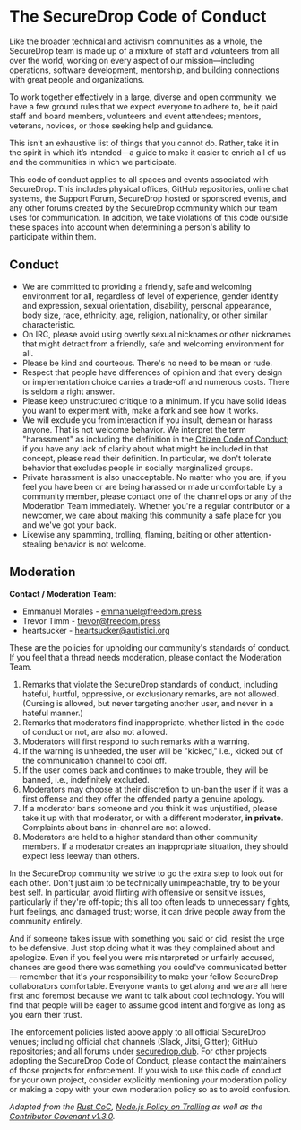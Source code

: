 # The SecureDrop Code of Conduct

Like the broader technical and activism communities as a whole, the SecureDrop team is made up of a mixture of staff and volunteers from all over the world, working on every aspect of our mission—including operations, software development, mentorship, and building connections with great people and organizations.

To work together effectively in a large, diverse and open community, we have a few ground rules that we expect everyone to adhere to, be it paid staff and board members, volunteers and event attendees; mentors, veterans, novices, or those seeking help and guidance.

This isn’t an exhaustive list of things that you cannot do. Rather, take it in the spirit in which it’s intended—a guide to make it easier to enrich all of us and the communities in which we participate.

This code of conduct applies to all spaces and events associated with SecureDrop. This includes physical offices, GitHub repositories, online chat systems, the Support Forum, SecureDrop hosted or sponsored events, and any other forums created by the SecureDrop community which our team uses for communication. In addition, we take violations of this code outside these spaces into account when determining a person's ability to participate within them.

## Conduct

* We are committed to providing a friendly, safe and welcoming environment for all, regardless of level of experience, gender identity and expression, sexual orientation, disability, personal appearance, body size, race, ethnicity, age, religion, nationality, or other similar characteristic.
* On IRC, please avoid using overtly sexual nicknames or other nicknames that might detract from a friendly, safe and welcoming environment for all.
* Please be kind and courteous. There's no need to be mean or rude.
* Respect that people have differences of opinion and that every design or implementation choice carries a trade-off and numerous costs. There is seldom a right answer.
* Please keep unstructured critique to a minimum. If you have solid ideas you want to experiment with, make a fork and see how it works.
* We will exclude you from interaction if you insult, demean or harass anyone. That is not welcome behavior. We interpret the term "harassment" as including the definition in the <a href="http://citizencodeofconduct.org/">Citizen Code of Conduct</a>; if you have any lack of clarity about what might be included in that concept, please read their definition. In particular, we don't tolerate behavior that excludes people in socially marginalized groups.
* Private harassment is also unacceptable. No matter who you are, if you feel you have been or are being harassed or made uncomfortable by a community member, please contact one of the channel ops or any of the Moderation Team immediately. Whether you're a regular contributor or a newcomer, we care about making this community a safe place for you and we've got your back.
* Likewise any spamming, trolling, flaming, baiting or other attention-stealing behavior is not welcome.

## Moderation

**Contact / Moderation Team**:
- Emmanuel Morales - [emmanuel@freedom.press](mailto:emmanuel@freedom.press)
- Trevor Timm - [trevor@freedom.press](trevor@freedom.press)
- heartsucker - [heartsucker@autistici.org](mailto:heartsucker@autistici.org)

These are the policies for upholding our community's standards of conduct. If you feel that a thread needs moderation, please contact the Moderation Team.

1. Remarks that violate the SecureDrop standards of conduct, including hateful, hurtful, oppressive, or exclusionary remarks, are not allowed. (Cursing is allowed, but never targeting another user, and never in a hateful manner.)
2. Remarks that moderators find inappropriate, whether listed in the code of conduct or not, are also not allowed.
3. Moderators will first respond to such remarks with a warning.
4. If the warning is unheeded, the user will be "kicked," i.e., kicked out of the communication channel to cool off.
5. If the user comes back and continues to make trouble, they will be banned, i.e., indefinitely excluded.
6. Moderators may choose at their discretion to un-ban the user if it was a first offense and they offer the offended party a genuine apology.
7. If a moderator bans someone and you think it was unjustified, please take it up with that moderator, or with a different moderator, **in private**. Complaints about bans in-channel are not allowed.
8. Moderators are held to a higher standard than other community members. If a moderator creates an inappropriate situation, they should expect less leeway than others.

In the SecureDrop community we strive to go the extra step to look out for each other. Don't just aim to be technically unimpeachable, try to be your best self. In particular, avoid flirting with offensive or sensitive issues, particularly if they're off-topic; this all too often leads to unnecessary fights, hurt feelings, and damaged trust; worse, it can drive people away from the community entirely.

And if someone takes issue with something you said or did, resist the urge to be defensive. Just stop doing what it was they complained about and apologize. Even if you feel you were misinterpreted or unfairly accused, chances are good there was something you could've communicated better — remember that it's your responsibility to make your fellow SecureDrop collaborators comfortable. Everyone wants to get along and we are all here first and foremost because we want to talk about cool technology. You will find that people will be eager to assume good intent and forgive as long as you earn their trust.

The enforcement policies listed above apply to all official SecureDrop venues; including official chat channels (Slack, Jitsi, Gitter); GitHub repositories; and all forums under [securedrop.club](https://securedrop.club). For other projects adopting the SecureDrop Code of Conduct, please contact the maintainers of those projects for enforcement. If you wish to use this code of conduct for your own project, consider explicitly mentioning your moderation policy or making a copy with your own moderation policy so as to avoid confusion.

*Adapted from the [Rust CoC][rust-coc], [Node.js Policy on Trolling][node-policy] as well as the [Contributor Covenant v1.3.0][contributor-covenant].*

[rust-coc]: https://www.rust-lang.org/en-US/conduct.html
[node-policy]: https://www.rust-lang.org/en-US/conduct.html
[contributor-covenant]: https://www.rust-lang.org/en-US/conduct.html
